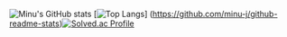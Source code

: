 ![Minu's GitHub stats](https://github-readme-stats.vercel.app/api?username=minu-j&show_icons=true&bg_color=00000000)
[![Top Langs](https://github-readme-stats.vercel.app/api/top-langs/?username=minu-j&layout=compact)]
(https://github.com/minu-j/github-readme-stats)[![Solved.ac Profile](http://mazassumnida.wtf/api/v2/generate_badge?boj=minu_j)](https://solved.ac/minu_j/)

